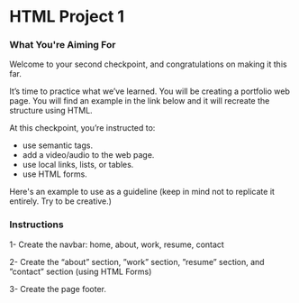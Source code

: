 # HTML Project 1

### What You're Aiming For

Welcome to your second checkpoint, and congratulations on making it this far.

It’s time to practice what we’ve learned.  You will be creating a portfolio web page. You will find an example in the link below and it will recreate the structure using HTML.

At this checkpoint, you’re instructed to:

- use semantic tags.
- add a video/audio to the web page.
- use local links, lists, or tables.
- use HTML forms.
  
Here's an example to use as a guideline (keep in mind not to replicate it entirely. Try to be creative.)


### Instructions

1- Create the navbar: home, about, work, resume, contact

2- Create the “about” section, ”work” section, ”resume” section, and ”contact” section (using HTML Forms) 

3- Create the page footer.
